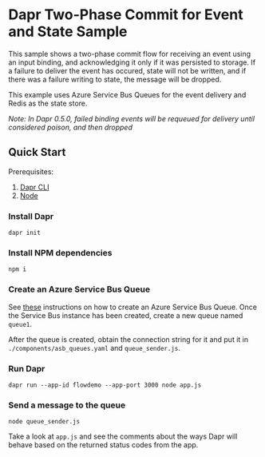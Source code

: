 # Dapr Two-Phase Commit for Event and State Sample

This sample shows a two-phase commit flow for receiving an event using an input binding, and acknowledging it only if it was persisted to storage.
If a failure to deliver the event has occured, state will not be written, and if there was a failure writing to state, the message will be dropped.

This example uses Azure Service Bus Queues for the event delivery and Redis as the state store.

*Note: In Dapr 0.5.0, failed binding events will be requeued for delivery until considered poison, and then dropped*

## Quick Start

Prerequisites:

1. [Dapr CLI](https://github.com/dapr/cli#installing-dapr-cli)
2. [Node](https://nodejs.org/en/download/)

### Install Dapr

```
dapr init
```

### Install NPM dependencies

```
npm i
```

### Create an Azure Service Bus Queue

See [these](https://docs.microsoft.com/en-us/azure/service-bus-messaging/service-bus-quickstart-portal) instructions on how to create an Azure Service Bus Queue.
Once the Service Bus instance has been created, create a new queue named `queue1`.

After the queue is created, obtain the connection string for it and put it in `./components/asb_queues.yaml` and `queue_sender.js`.

### Run Dapr

```
dapr run --app-id flowdemo --app-port 3000 node app.js 
```

### Send a message to the queue

```
node queue_sender.js
```

Take a look at `app.js` and see the comments about the ways Dapr will behave based on the returned status codes from the app.
